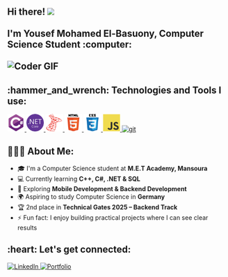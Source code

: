 <h2 align="left">
 <abc>
  <br>Hi there! <img src="https://user-images.githubusercontent.com/42378118/110234147-e3259600-7f4e-11eb-95be-0c4047144dea.gif" width="30"><br>
  <br> I'm Yousef Mohamed El-Basuony, Computer Science Student  :computer:<br>
  <br>
    <img src="https://media.giphy.com/media/SWoSkN6DxTszqIKEqv/giphy.gif" alt="Coder GIF" width="500">
 </abc>
</h2> 

<h2 align="left">:hammer_and_wrench: Technologies and Tools I use:</h2>
<p align="left">
    <a href="https://learn.microsoft.com/en-us/dotnet/csharp/" target="_blank"> <img src="https://raw.githubusercontent.com/devicons/devicon/master/icons/csharp/csharp-original.svg" alt="csharp" width="40" height="40"/> </a>
    <a href="https://dotnet.microsoft.com/" target="_blank"> <img src="https://raw.githubusercontent.com/devicons/devicon/master/icons/dotnetcore/dotnetcore-original.svg" alt="dotnet" width="40" height="40"/> </a>
    <a href="https://learn.microsoft.com/en-us/sql/" target="_blank"> <img src="https://raw.githubusercontent.com/devicons/devicon/master/icons/microsoftsqlserver/microsoftsqlserver-plain.svg" alt="sqlserver" width="40" height="40"/> </a>
    <a href="https://www.w3.org/html/" target="_blank"> <img src="https://raw.githubusercontent.com/devicons/devicon/master/icons/html5/html5-original-wordmark.svg" alt="html5" width="40" height="40"/> </a>
    <a href="https://www.w3schools.com/css/" target="_blank"> <img src="https://raw.githubusercontent.com/devicons/devicon/master/icons/css3/css3-original-wordmark.svg" alt="css3" width="40" height="40"/> </a>
    <a href="https://developer.mozilla.org/en-US/docs/Web/JavaScript" target="_blank"> <img src="https://raw.githubusercontent.com/devicons/devicon/master/icons/javascript/javascript-original.svg" alt="javascript" width="40" height="40"/> </a>
    <a href="https://git-scm.com/" target="_blank"> <img src="https://www.vectorlogo.zone/logos/git-scm/git-scm-icon.svg" alt="git" width="40" height="40"/> </a>
</p>

<h2 align="left">👨🏻‍💻 About Me:</h2>

- 🎓 I'm a Computer Science student at **M.E.T Academy, Mansoura**  
- 💻 Currently learning **C++, C#, .NET & SQL**  
- 🚀 Exploring **Mobile Development & Backend Development**  
- 🌍 Aspiring to study Computer Science in **Germany**  
- 🏆 2nd place in **Technical Gates 2025 – Backend Track**  
- ⚡ Fun fact: I enjoy building practical projects where I can see clear results  

<h2 align="left">:heart: Let's get connected:</h2>

<p align="left">
  <!-- LinkedIn -->
  <a href="https://www.linkedin.com/in/yousef-el-basuony" target="_blank">
    <img src="https://raw.githubusercontent.com/rahuldkjain/github-profile-readme-generator/master/src/images/icons/Social/linked-in-alt.svg" alt="LinkedIn" width="30" height="30"/>
  </a>

 
  <!-- Portfolio -->
  <a href="[https://youssef800900.github.io/Portfolio_YousefElbasuony/](https://yousefel-basuony.github.io/Portfolio_YousefElbasuony/)" target="_blank">
    <img src="https://cdn-icons-png.flaticon.com/512/3135/3135715.png" alt="Portfolio" width="30" height="30"/>
  </a>
</p>

